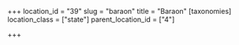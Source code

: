 +++
location_id = "39"
slug = "baraon"
title = "Baraon"
[taxonomies]
location_class = ["state"]
parent_location_id = ["4"]

+++


